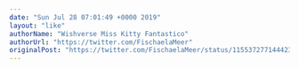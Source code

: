 ```yaml
---
date: "Sun Jul 28 07:01:49 +0000 2019"
layout: "like"
authorName: "Wishverse Miss Kitty Fantastico"
authorUrl: "https://twitter.com/FischaelaMeer"
originalPost: "https://twitter.com/FischaelaMeer/status/1155372771444232193"
---
```


